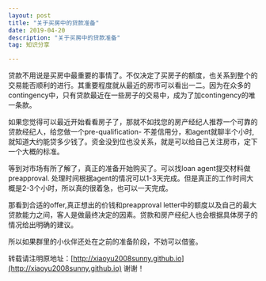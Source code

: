 ```yaml
---
layout: post
title: "关于买房中的贷款准备"
date: 2019-04-20 
description: "关于买房中的贷款准备"
tag: 知识分享

---   
```


贷款不用说是买房中最重要的事情了。不仅决定了买房子的额度，也关系到整个的交易能否顺利的进行。其重要程度就从最近的房市可以看出一二。因为在众多的contingency中，只有贷款最近在一些房子的交易中，成为了加contingency的唯一条款。

如果您觉得可以最近开始看看房子了，那就不如找您的房产经纪人推荐一个可靠的贷款经纪人，给您做一个pre-qualification- 不差信用分，和agent就聊半个小时,就知道大约能贷多少钱了。资金没到位也没关系，就是可以给自己关注房市，定下一个大概的标准。

等到对市场有所了解了，真正的准备开始购买了。可以找loan agent提交材料做preapproval. 处理时间根据agent的情况可以1-3天完成。但是真正的工作时间大概是2-3个小时，所以真的很着急，也可以一天完成。

那看到合适的offer,真正想出的价钱和preapproval letter中的额度以及自己的最大贷款能力之间，客人是做最终决定的因素。贷款和房产经纪人也会根据具体房子的情况给出明确的建议。

所以如果群里的小伙伴还处在之前的准备阶段，不妨可以借鉴。


转载请注明原地址：[http://xiaoyu2008sunny.github.io](http://xiaoyu2008sunny.github.io) 谢谢！
